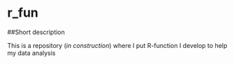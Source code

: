 # r_fun

##Short description

This is a repository (*in construction*) where I put R-function I develop to help my data analysis
